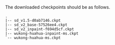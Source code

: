 The downloaded checkpoints should be as follows.

```text
.
|-- sd_v1.5-d0ab7146.ckpt
|-- sd_v2_base-57526ee4.ckpt
|-- sd_v2_inpaint-f694d5cf.ckpt
|-- wukong-huahua-inpaint-ms.ckpt
`-- wukong-huahua-ms.ckpt
```
